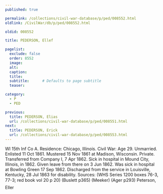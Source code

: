 ```yaml
---
published: true

permalink: /collections/civil-war-database/p/ped/008552.html
oldlink: /CivilWar/db/p/ped/008552.html

oldid: 008552

title: PEDERSON, Ellef

pagelist:
  exclude: false
  order: 8552
  image: 
  alt:
  caption:
  title:
  subtitle:      # Defaults to page subtitle
  teaser:

category: 
  - P 
  - PED

previous:
  title: PEDERSON, Elias
  url: /collections/civil-war-database/p/ped/008551.html  
next:
  title: PEDERSON, Erick
  url: /collections/civil-war-database/p/ped/008553.html   
---
```

WI 15th Inf Co A. Residence: Chicago, Illinois. Civil War: Age 29. Unmarried. Enlisted 11 Oct 1861. Mustered 15 Nov 1861 at Madison, Wisconsin. Private. Transferred from Company I, 7 Apr 1862. Sick in hospital in Mound City, Illinois, in 1862. Given leave from there on 3 Jun 1862. Was sick in hospital at Bowling Green 17 Sep 1862. Discharged from the service in Louisville, Kentucky, 28 Jul 1863 for disability. Sources: (WHS Series 1200 boxes 76-3, 77-3; red book vol 20 p 20) (Buslett p365) (Meeker) (Ager p293) &#147;Peterson, Eller&#148;